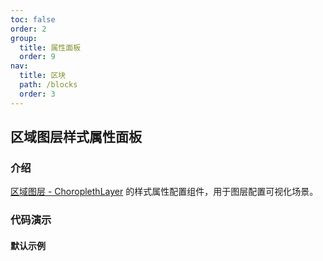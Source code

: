 ```yaml
---
toc: false
order: 2
group:
  title: 属性面板
  order: 9
nav:
  title: 区块
  path: /blocks
  order: 3
---
```


## 区域图层样式属性面板

### 介绍

[区域图层 - ChoroplethLayer](/components/layers/composite-layers/choropleth-layer) 的样式属性配置组件，用于图层配置可视化场景。

### 代码演示

#### 默认示例

<code src="./demos/default.tsx" compact></code>
